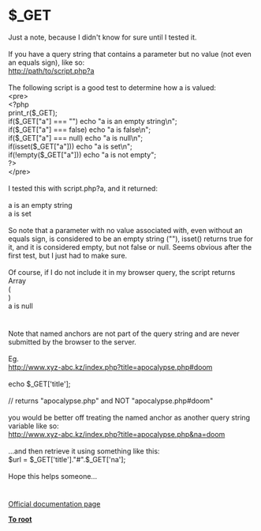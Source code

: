 # $_GET




<div class="phpcode"><span class="html">
Just a note, because I didn&apos;t know for sure until I tested it.<br><br>If you have a query string that contains a parameter but no value (not even an equals sign), like so:<br><a href="http://path/to/script.php?a" rel="nofollow" target="_blank">http://path/to/script.php?a</a><br><br>The following script is a good test to determine how a is valued:<br>&lt;pre&gt;<br><span class="default">&lt;?php<br> print_r</span><span class="keyword">(</span><span class="default">$_GET</span><span class="keyword">);<br> if(</span><span class="default">$_GET</span><span class="keyword">[</span><span class="string">&quot;a&quot;</span><span class="keyword">] === </span><span class="string">&quot;&quot;</span><span class="keyword">) echo </span><span class="string">&quot;a is an empty string\n&quot;</span><span class="keyword">;<br> if(</span><span class="default">$_GET</span><span class="keyword">[</span><span class="string">&quot;a&quot;</span><span class="keyword">] === </span><span class="default">false</span><span class="keyword">) echo </span><span class="string">&quot;a is false\n&quot;</span><span class="keyword">;<br> if(</span><span class="default">$_GET</span><span class="keyword">[</span><span class="string">&quot;a&quot;</span><span class="keyword">] === </span><span class="default">null</span><span class="keyword">) echo </span><span class="string">&quot;a is null\n&quot;</span><span class="keyword">;<br> if(isset(</span><span class="default">$_GET</span><span class="keyword">[</span><span class="string">&quot;a&quot;</span><span class="keyword">])) echo </span><span class="string">&quot;a is set\n&quot;</span><span class="keyword">;<br> if(!empty(</span><span class="default">$_GET</span><span class="keyword">[</span><span class="string">&quot;a&quot;</span><span class="keyword">])) echo </span><span class="string">&quot;a is not empty&quot;</span><span class="keyword">;<br></span><span class="default">?&gt;<br></span>&lt;/pre&gt;<br><br>I tested this with script.php?a, and it returned:<br><br>a is an empty string<br>a is set<br><br>So note that a parameter with no value associated with, even without an equals sign, is considered to be an empty string (&quot;&quot;), isset() returns true for it, and it is considered empty, but not false or null. Seems obvious after the first test, but I just had to make sure.<br><br>Of course, if I do not include it in my browser query, the script returns<br>Array<br>(<br>)<br>a is null</span>
</div>
  

#


<div class="phpcode"><span class="html">
Note that named anchors are not part of the query string and are never submitted by the browser to the server.<br><br>Eg.<br><a href="http://www.xyz-abc.kz/index.php?title=apocalypse.php#doom" rel="nofollow" target="_blank">http://www.xyz-abc.kz/index.php?title=apocalypse.php#doom</a><br><br>echo $_GET[&apos;title&apos;]; <br><br>// returns &quot;apocalypse.php&quot; and NOT &quot;apocalypse.php#doom&quot;<br><br>you would be better off treating the named anchor as another query string variable like so:<br><a href="http://www.xyz-abc.kz/index.php?title=apocalypse.php&amp;na=doom" rel="nofollow" target="_blank">http://www.xyz-abc.kz/index.php?title=apocalypse.php&amp;na=doom</a><br><br>...and then retrieve it using something like this:<br>$url = $_GET[&apos;title&apos;].&quot;#&quot;.$_GET[&apos;na&apos;];<br><br>Hope this helps someone...</span>
</div>
  

#

[Official documentation page](https://www.php.net/manual/en/reserved.variables.get.php)

**[To root](/)**